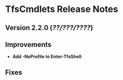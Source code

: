 # TfsCmdlets Release Notes

## Version 2.2.0 (_??/???/????_)



## Improvements

* **Add -NoProfile to Enter-TfsShell**: 

## Fixes

